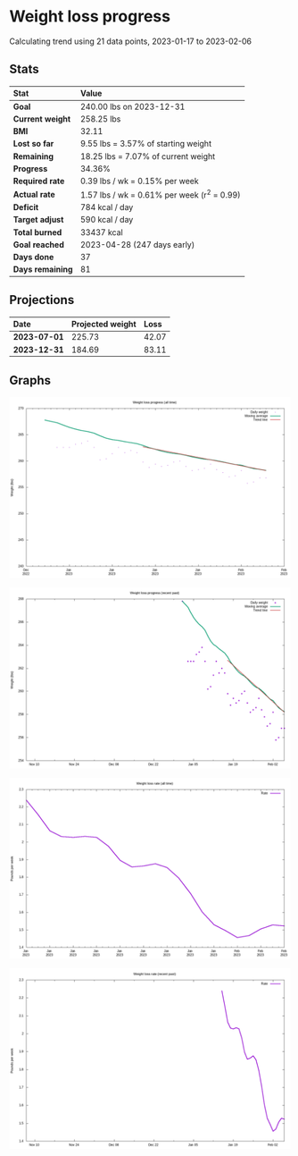 # Weight loss progress

Calculating trend using 21 data points, 2023-01-17 to 2023-02-06

## Stats

Stat|Value
:-|:-
**Goal**|240.00 lbs on 2023-12-31
**Current weight**|258.25 lbs
**BMI**|32.11
**Lost so far**|9.55 lbs =  3.57% of starting weight
**Remaining**|18.25 lbs =  7.07% of current  weight
**Progress**|34.36%
**Required rate**|0.39 lbs / wk = 0.15% per week
**Actual rate**|1.57 lbs / wk = 0.61% per week  (r<sup>2</sup> = 0.99)
**Deficit**|784 kcal / day
**Target adjust**|590 kcal / day
**Total burned**|33437 kcal
**Goal reached**|2023-04-28 (247 days early)
**Days done**|37
**Days remaining**|81

## Projections

Date|Projected weight|Loss
:-|:-|:-
**2023-07-01**|225.73|42.07
**2023-12-31**|184.69|83.11

## Graphs

![](weight-graph-alltime.png)

![](weight-graph-recent.png)

![](rate-graph-alltime.png)

![](rate-graph-recent.png)
